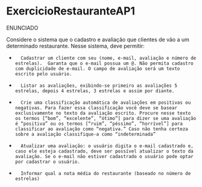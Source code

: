 # ExercicioRestauranteAP1

ENUNCIADO

Considere o sistema que o cadastro e avaliação que clientes de vão a um determinado restaurante. Nesse sistema, deve permitir:  

 

-       Cadastrar um cliente com seu (nome, e-mail, avaliação e número de estrelas).  Garanta que o e-mail possua um @. Não permita cadastro com duplicidade de e-mail. O campo de avaliação será um texto escrito pelo usuário.

-       Listar as avaliações, exibindo-se primeiro as avaliações 5 estrelas, depois 4 estrelas, 3 estrelas e assim por diante.

-       Crie uma classificação automática de avaliações em positivas ou negativas. Para fazer essa classificação você deve se basear exclusivamente no texto da avaliação escrito. Procure nesse texto os termos [“bom”, “excelente”, “ótimo”] para dizer se uma avaliação é “positiva” ou os termos [“ruim”, “péssimo”, “horrível”] para classificar ao avaliação como “negativa.” Caso não tenha certeza sobre a avaliação classifique-a como “indeterminada”

-       Atualizar uma avaliação: o usuário digita o e-mail cadastrado e, caso ele esteja cadastrado, deve ser possível atualizar o texto da avaliação. Se o e-mail não estiver cadastrado o usuário pode optar por cadastrar o usuário.

-       Informar qual a nota média do restaurante (baseado no número de estrelas)
